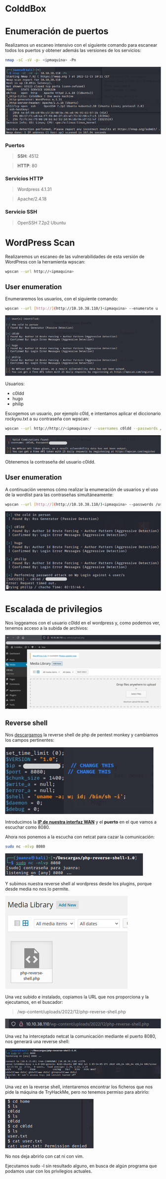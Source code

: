 # ColddBox

# Enumeración de puertos

Realizamos un escaneo intensivo con el siguiente comando para escanear todos los puertos y obtener además las versiones de los servicios:

```bash
nmap -sC -sV -p- <ipmaquina> -Pn
```

![Untitled](ColddBox%20130c95b22c1d4dbc8955cb52795c72f6/Untitled.png)

### Puertos

> **SSH**: 4512
> 

> **HTTP**: 80
> 

### Servicios HTTP

> Wordpress 4.1.31
> 

> Apache/2.4.18
> 

### Servicio SSH

> OpenSSH 7.2p2 Ubuntu
> 

# WordPress Scan

Realizaremos un escaneo de las vulnerabilidades de esta versión de WordPress con la herramienta wpscan:

```bash
wpscan --url http://<ipmaquina>
```

## User enumeration

Enumeraremos los usuarios, con el siguiente comando:

```bash
wpscan --url [http://](http://10.10.38.110/)<ipmaquina> --enumerate u
```

![Untitled](ColddBox%20130c95b22c1d4dbc8955cb52795c72f6/Untitled%201.png)

Usuarios:

- c0ldd
- hugo
- philip

Escogemos un usuario, por ejemplo c0ld, e intentamos aplicar el diccionario rockyou.txt  a su contraseña con wpscan:

```bash
wpscan --url http://http://<ipmaquina>/ --usernames c0ldd --passwords /usr/share/wordlists/rockyou.txt
```

![Untitled](ColddBox%20130c95b22c1d4dbc8955cb52795c72f6/Untitled%202.png)

Obtenemos la contraseña del usuario c0ldd.

## User enumeration

A continuación veremos cómo realizar la enumeración de usuarios y el uso de la wordlist para las contraseñas simultáneamente:

```bash
wpscan --url [http://](http://10.10.38.110/)<ipmaquina> --passwords /usr/share/wordlists/rockyou.txt 
```

![Untitled](ColddBox%20130c95b22c1d4dbc8955cb52795c72f6/Untitled%203.png)

# Escalada de privilegios

Nos loggeamos con el usuario c0ldd en el wordpress y, como podemos ver, tenemos acceso a la subida de archivos:

![Untitled](ColddBox%20130c95b22c1d4dbc8955cb52795c72f6/Untitled%204.png)

## Reverse shell

Nos [descargamos](https://pentestmonkey.net/tools/web-shells/php-reverse-shell) la reverse shell de php de pentest monkey y cambiamos los campos pertinentes:

![Untitled](ColddBox%20130c95b22c1d4dbc8955cb52795c72f6/Untitled%205.png)

Introducimos la **[IP de nuestra interfaz WAN](https://www.cual-es-mi-ip.net/)** y el **puerto** en el que vamos a escuchar como 8080.

Ahora nos ponemos a la escucha con netcat para cazar la comunicación:

```bash
sudo nc -nlvp 8080
```

![Untitled](ColddBox%20130c95b22c1d4dbc8955cb52795c72f6/Untitled%206.png)

Y subimos nuestra reverse shell al wordpress desde los plugins, porque desde media no nos lo permite.

![Untitled](ColddBox%20130c95b22c1d4dbc8955cb52795c72f6/Untitled%207.png)

Una vez subido e instalado, copiamos la URL que nos proporciona y la ejecutamos, en el buscador:

> /wp-content/uploads/2022/12/php-reverse-shell.php
> 

![Untitled](ColddBox%20130c95b22c1d4dbc8955cb52795c72f6/Untitled%208.png)

Una vez ha interceptado netcat la comunicación mediante el puerto 8080, nos generará una reverse shell:

![Untitled](ColddBox%20130c95b22c1d4dbc8955cb52795c72f6/Untitled%209.png)

Una vez en la reverse shell, intentaremos encontrar los ficheros que nos pide la máquina de TryHackMe, pero no tenemos permiso para abrirlo:

![Untitled](ColddBox%20130c95b22c1d4dbc8955cb52795c72f6/Untitled%2010.png)

No nos deja abrirlo con cat ni con vim.

Ejecutamos sudo -l sin resultado alguno, en busca de algún programa que podamos usar con los privilegios actuales.